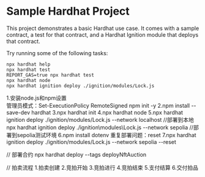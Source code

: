 # Sample Hardhat Project

This project demonstrates a basic Hardhat use case. It comes with a sample contract, a test for that contract, and a Hardhat Ignition module that deploys that contract.

Try running some of the following tasks:

```shell
npx hardhat help
npx hardhat test
REPORT_GAS=true npx hardhat test
npx hardhat node
npx hardhat ignition deploy ./ignition/modules/Lock.js
```
1.安装node.js和npm设置   
管理员模式：Set-ExecutionPolicy RemoteSigned   npm init -y
2.npm install --save-dev hardhat
3.npx hardhat init
4.npx hardhat node
5.npx hardhat ignition deploy ./ignition/modules/Lock.js --network localhost  //部署到本地
npx hardhat ignition deploy ./ignition\modules\Lock.js --network sepolia   //部署到sepolia测试环境
6.npm install dotenv
重复部署问题：reset
7.npx hardhat ignition deploy ./ignition/modules/Lock.js --network sepolia  --reset

// 部署合约
npx hardhat deploy --tags deployNftAuction

// 拍卖流程
1.拍卖创建
2.竞拍开始
3.竞拍进行
4.竞拍结束
5.支付结算
6.交付拍品